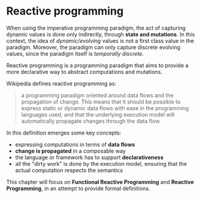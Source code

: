 # Reactive programming

When using the imperative programming paradigm, the act of capturing dynamic values is done only indirectly, through **state and mutations**. In this context, the idea of *dynamic/evolving* values is not a first class value in the paradigm. Moreover, the paradigm can only capture discrete evolving values, since the paradigm itself is *temporally discrete*.

Reactive programming is a programming paradigm that aims to provide a more declarative way to abstract computations and mutations.

Wikipedia defines reactive programming as:
>a programming paradigm oriented around data flows and the propagation of change. This means that it should be possible to express static or dynamic data flows with ease in the programming languages used, and that the underlying execution model will automatically propagate changes through the data flow.

In this definition emerges some key concepts:
- expressing computations in terms of **data flows**
- **change is propagated** in a composable way
- the language or framework has to support **declarativeness**
- all the "dirty work" is done by the execution model, ensuring that the actual computation respects the semantics

This chapter will focus on **Functional Reactive Programming** and **Reactive Programming**, in an attempt to provide formal definitions.
